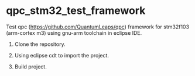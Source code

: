 # qpc_stm32_test_framework
Test qpc (https://github.com/QuantumLeaps/qpc) framework for stm32f103 (arm-cortex m3) using gnu-arm toolchain in eclipse IDE.

01. Clone the repository.

02. Using eclipse cdt to import the project.

03. Build project.
